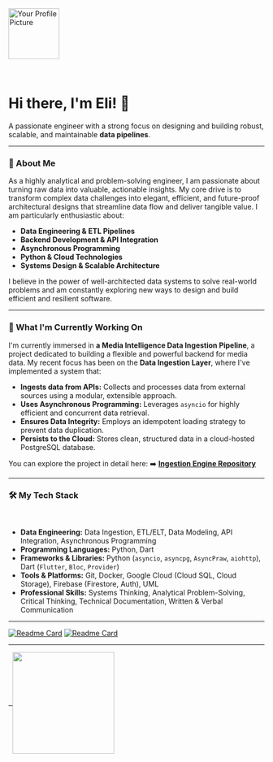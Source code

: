  <img src="https://avatars.githubusercontent.com/u/93808442?v=4" width="100px" height="100px" alt="Your Profile Picture">

  <h1> Hi there, I'm Eli! 👋 </h1>

A passionate engineer with a strong focus on designing and building robust, scalable, and maintainable **data pipelines**.


-----

### 🚀 About Me

As a highly analytical and problem-solving engineer, I am passionate about turning raw data into valuable, actionable insights. My core drive is to transform complex data challenges into elegant, efficient, and future-proof architectural designs that streamline data flow and deliver tangible value. I am particularly enthusiastic about:

  * **Data Engineering & ETL Pipelines**
  * **Backend Development & API Integration**
  * **Asynchronous Programming**
  * **Python & Cloud Technologies**
  * **Systems Design & Scalable Architecture**

I believe in the power of well-architected data systems to solve real-world problems and am constantly exploring new ways to design and build efficient and resilient software.

-----

### 🌱 What I'm Currently Working On

I'm currently immersed in **a Media Intelligence Data Ingestion Pipeline**, a project dedicated to building a flexible and powerful backend for media data. My recent focus has been on the **Data Ingestion Layer**, where I've implemented a system that:

  * **Ingests data from APIs:** Collects and processes data from external sources using a modular, extensible approach.
  * **Uses Asynchronous Programming:** Leverages `asyncio` for highly efficient and concurrent data retrieval.
  * **Ensures Data Integrity:** Employs an idempotent loading strategy to prevent data duplication.
  * **Persists to the Cloud:** Stores clean, structured data in a cloud-hosted PostgreSQL database.

You can explore the project in detail here:
➡️ [**Ingestion Engine Repository**](https://github.com/Hou-dini/ingestion-engine)

-----

### 🛠️ My Tech Stack

  

  * **Data Engineering:** Data Ingestion, ETL/ELT, Data Modeling, API Integration, Asynchronous Programming
  * **Programming Languages:** Python, Dart
  * **Frameworks & Libraries:** Python (`asyncio`, `asyncpg`, `AsyncPraw`, `aiohttp`), Dart (`Flutter`, `Bloc`, `Provider`)
  * **Tools & Platforms:** Git, Docker, Google Cloud (Cloud SQL, Cloud Storage), Firebase (Firestore, Auth), UML
  * **Professional Skills:** Systems Thinking, Analytical Problem-Solving, Critical Thinking, Technical Documentation, Written & Verbal Communication

-----

[![Readme Card](https://github-readme-stats.vercel.app/api/pin/?username=Hou-dini&repo=ingestion-engine)](https://github.com/Hou-dini/ingestion-engine)
[![Readme Card](https://github-readme-stats.vercel.app/api/pin/?username=Hou-dini&repo=cosmos-media-mvi)](https://github.com/Hou-dini/cosmos-media-mvi)


-----

<a href="https://github.com/anuraghazra/convoychat">

  <img height=200 align="center" src="https://github-readme-stats.vercel.app/api/top-langs?username=Hou-dini&layout=compact&langs_count=10&card_width=320" />

</a>

